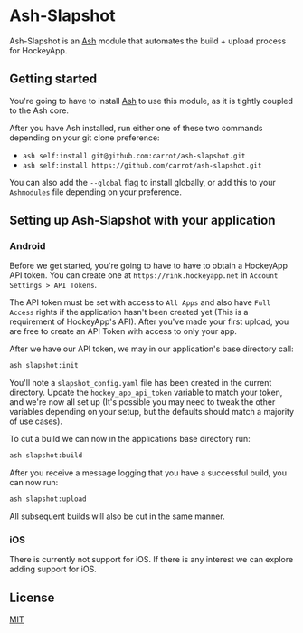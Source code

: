 # Ash-Slapshot

Ash-Slapshot is an [Ash](https://github.com/BrandonRomano/ash) module that automates the build + upload process for HockeyApp.

## Getting started

You're going to have to install [Ash](https://github.com/BrandonRomano/ash) to use this module, as it is tightly coupled to the Ash core.

After you have Ash installed, run either one of these two commands depending on your git clone preference:

- `ash self:install git@github.com:carrot/ash-slapshot.git`
- `ash self:install https://github.com/carrot/ash-slapshot.git`

You can also add the `--global` flag to install globally, or add this to your `Ashmodules` file depending on your preference.

## Setting up Ash-Slapshot with your application

### Android

Before we get started, you're going to have to have to obtain a HockeyApp API token.  You can create one at `https://rink.hockeyapp.net` in `Account Settings > API Tokens`.

The API token must be set with access to `All Apps` and also have `Full Access` rights if the application hasn't been created yet (This is a requirement of HockeyApp's API).  After you've made your first upload, you are free to create an API Token with access to only your app.

After we have our API token, we may in our application's base directory call:

```bash
ash slapshot:init
```

You'll note a `slapshot_config.yaml` file has been created in the current directory.  Update the `hockey_app_api_token` variable to match your token, and we're now all set up (It's possible you may need to tweak the other variables depending on your setup, but the defaults should match a majority of use cases).

To cut a build we can now in the applications base directory run:

```bash
ash slapshot:build
```

After you receive a message logging that you have a successful build, you can now run:

```bash
ash slapshot:upload
```

All subsequent builds will also be cut in the same manner.

### iOS

There is currently not support for iOS.  If there is any interest we can explore adding support for iOS.

## License

[MIT](license.txt)
